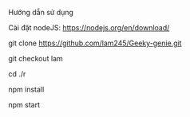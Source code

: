Hướng dẫn sử dụng

Cài đặt nodeJS: https://nodejs.org/en/download/

git clone https://github.com/lam245/Geeky-genie.git

git checkout lam

cd ./r

npm install

npm  start
